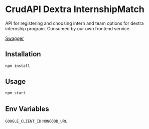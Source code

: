 # CrudAPI Dextra InternshipMatch
API for registering and choosing intern and team options for dextra internship program. Consumed by our own frontend service.

[Swagger](https://app.swaggerhub.com/apis-docs/caioissa/dextra-internship_match/1.2.0)
## Installation
```bash
npm install
```
## Usage
```bash
npm start
```
## Env Variables
`GOOGLE_CLIENT_ID`
`MONGODB_URL`
